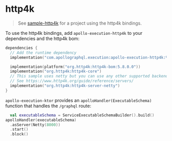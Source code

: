 # http4k

> See [sample-http4k](https://github.com/apollographql/apollo-kotlin-execution/tree/main/sample-http4k) for a project using the http4k bindings.

To use the http4k bindings, add `apollo-execution-http4k` to your dependencies and the http4k bom:

```kotlin
dependencies {
  // Add the runtime dependency
  implementation("com.apollographql.execution:apollo-execution-http4k:%latest_version%")

  implementation(platform("org.http4k:http4k-bom:5.8.0.0"))
  implementation("org.http4k:http4k-core")
  // This sample uses netty but you can use any other supported backend
  // See https://www.http4k.org/guide/reference/servers/
  implementation("org.http4k:http4k-server-netty")
}
```

`apollo-execution-ktor` provides an `apolloHandler(ExecutableSchema)` function that handles the `/graphql` route:

```kotlin
  val executableSchema = ServiceExecutableSchemaBuilder().build()
apolloHandler(executableSchema)
  .asServer(Netty(8000))
  .start()
  .block()
```

